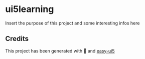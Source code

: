 # ui5learning

Insert the purpose of this project and some interesting infos here

## Credits

This project has been generated with 💙 and [easy-ui5](https://github.com/SAP)
